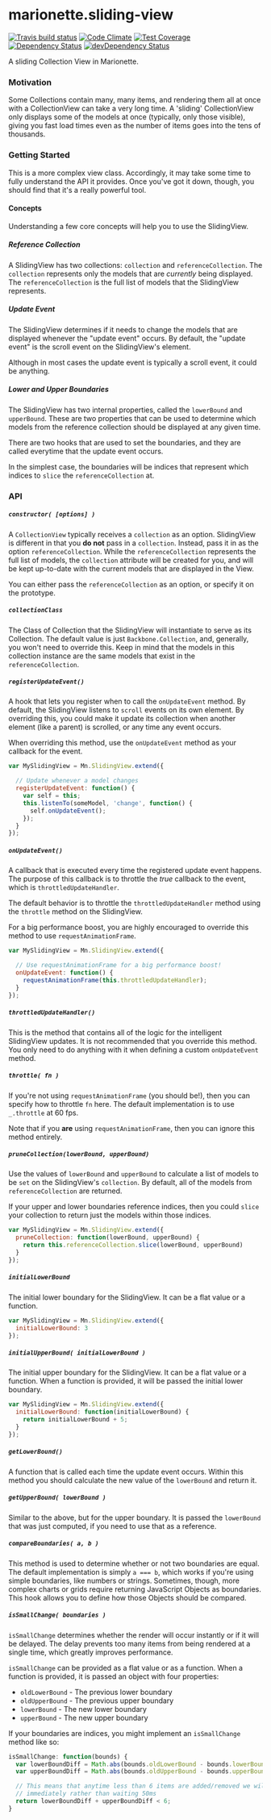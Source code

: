 # marionette.sliding-view
[![Travis build status](http://img.shields.io/travis/jmeas/marionette.sliding-view.svg?style=flat)](https://travis-ci.org/jmeas/marionette.sliding-view)
[![Code Climate](https://codeclimate.com/github/jmeas/marionette.sliding-view/badges/gpa.svg)](https://codeclimate.com/github/jmeas/marionette.sliding-view)
[![Test Coverage](https://codeclimate.com/github/jmeas/marionette.sliding-view/badges/coverage.svg)](https://codeclimate.com/github/jmeas/marionette.sliding-view)
[![Dependency Status](https://david-dm.org/jmeas/marionette.sliding-view.svg)](https://david-dm.org/jmeas/marionette.sliding-view)
[![devDependency Status](https://david-dm.org/jmeas/marionette.sliding-view/dev-status.svg)](https://david-dm.org/jmeas/marionette.sliding-view#info=devDependencies)

A sliding Collection View in Marionette.

### Motivation

Some Collections contain many, many items, and rendering them all at once with a CollectionView
can take a very long time. A 'sliding' CollectionView only displays some of the models at once (typically, only those
visible), giving you fast load times even as the number of items goes into the tens of thousands.

### Getting Started

This is a more complex view class. Accordingly, it may take some time to fully understand the API it provides.
Once you've got it down, though, you should find that it's a really powerful tool.

#### Concepts

Understanding a few core concepts will help you to use the SlidingView.

##### Reference Collection

A SlidingView has two collections: `collection` and `referenceCollection`. The `collection`
represents only the models that are *currently* being displayed. The `referenceCollection` is the
full list of models that the SlidingView represents.

##### Update Event

The SlidingView determines if it needs to change the models that are displayed whenever the "update event"
occurs. By default, the "update event" is the scroll event on the SlidingView's element.

Although in most cases the update event is typically a scroll event, it could be anything.

##### Lower and Upper Boundaries

The SlidingView has two internal properties, called the `lowerBound` and `upperBound`. These
are two properties that can be used to determine which models from the reference collection
should be displayed at any given time.

There are two hooks that are used to set the boundaries, and they are called everytime that
the update event occurs.

In the simplest case, the boundaries will be indices that represent which indices to `slice`
the `referenceCollection` at.

### API

##### `constructor( [options] )`

A `CollectionView` typically receives a `collection` as an option. SlidingView is different in that you
**do not** pass in a `collection`. Instead, pass it in as the option `referenceCollection`. While the
`referenceCollection` represents the full list of models, the `collection` attribute will be created for
you, and will be kept up-to-date with the current models that are displayed in the View.

You can either pass the `referenceCollection` as an option, or specify it on the prototype.

##### `collectionClass`

The Class of Collection that the SlidingView will instantiate to serve as its Collection. The default
value is just `Backbone.Collection`, and, generally, you won't need to override this. Keep in mind that the
models in this collection instance are the same models that exist in the `referenceCollection`.

##### `registerUpdateEvent()`

A hook that lets you register when to call the `onUpdateEvent` method. By default,
the SlidingView listens to `scroll` events on its own element. By overriding this,
you could make it update its collection when another element (like a parent) is scrolled,
or any time any event occurs.

When overriding this method, use the `onUpdateEvent` method as your callback for the event.

```js
var MySlidingView = Mn.SlidingView.extend({

  // Update whenever a model changes
  registerUpdateEvent: function() {
    var self = this;
    this.listenTo(someModel, 'change', function() {
      self.onUpdateEvent();
    });
  }
});
```

##### `onUpdateEvent()`

A callback that is executed every time the registered update event happens. The purpose
of this callback is to throttle the *true* callback to the event, which is
`throttledUpdateHandler`.

The default behavior is to throttle the `throttledUpdateHandler` method using the `throttle`
method on the SlidingView.

For a big performance boost, you are highly encouraged to override this method to use
`requestAnimationFrame`.

```js
var MySlidingView = Mn.SlidingView.extend({

  // Use requestAnimationFrame for a big performance boost!
  onUpdateEvent: function() {
    requestAnimationFrame(this.throttledUpdateHandler);
  }
});
```

##### `throttledUpdateHandler()`

This is the method that contains all of the logic for the intelligent SlidingView updates. It is
not recommended that you override this method. You only need to do anything with it when defining
a custom `onUpdateEvent` method.

##### `throttle( fn )`

If you're not using `requestAnimationFrame` (you should be!), then you can specify how
to throttle `fn` here. The default implementation is to use `_.throttle` at 60 fps.

Note that if you **are** using `requestAnimationFrame`, then you can ignore this method
entirely.

##### `pruneCollection(lowerBound, upperBound)`

Use the values of `lowerBound` and `upperBound` to calculate a list of models to be
`set` on the SlidingView's `collection`. By default, all of the models from
`referenceCollection` are returned.

If your upper and lower boundaries reference indices, then you could `slice` your collection
to return just the models within those indices.

```js
var MySlidingView = Mn.SlidingView.extend({
  pruneCollection: function(lowerBound, upperBound) {
    return this.referenceCollection.slice(lowerBound, upperBound)
  }
});
```

##### `initialLowerBound`

The initial lower boundary for the SlidingView. It can be a flat value or a function.

```js
var MySlidingView = Mn.SlidingView.extend({
  initialLowerBound: 3
});
```

##### `initialUpperBound( initialLowerBound )`

The initial upper boundary for the SlidingView. It can be a flat value or a function. When a
function is provided, it will be passed the initial lower boundary.

```js
var MySlidingView = Mn.SlidingView.extend({
  initialLowerBound: function(initialLowerBound) {
    return initialLowerBound + 5;
  }
});
```

##### `getLowerBound()`

A function that is called each time the update event occurs. Within this method
you should calculate the new value of the `lowerBound` and return it.

##### `getUpperBound( lowerBound )`

Similar to the above, but for the upper boundary. It is passed the `lowerBound` that
was just computed, if you need to use that as a reference.

##### `compareBoundaries( a, b )`

This method is used to determine whether or not two boundaries are equal. The default implementation is
simply `a === b`, which works if you're using simple boundaries, like numbers or strings. Sometimes, though,
more complex charts or grids require returning JavaScript Objects as boundaries. This hook allows you to
define how those Objects should be compared.

##### `isSmallChange( boundaries )`

`isSmallChange` determines whether the render will occur instantly or if it will be delayed. The delay prevents too many
items from being rendered at a single time, which greatly improves performance.

`isSmallChange` can be provided as a flat value or as a function. When a function is provided, it is passed an object with
four properties:

- `oldLowerBound` - The previous lower boundary
- `oldUpperBound` - The previous upper boundary
- `lowerBound` - The new lower boundary
- `upperBound` - The new upper boundary

If your boundaries are indices, you might implement an `isSmallChange` method like so:

```js
isSmallChange: function(bounds) {
  var lowerBoundDiff = Math.abs(bounds.oldLowerBound - bounds.lowerBound);
  var upperBoundDiff = Math.abs(bounds.oldUpperBound - bounds.upperBound);

  // This means that anytime less than 6 items are added/removed we will render
  // immediately rather than waiting 50ms
  return lowerBoundDiff + upperBoundDiff < 6;
}
```
